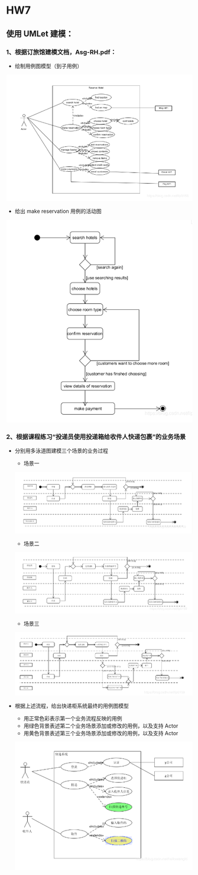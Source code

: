 # HW7

## 使用 UMLet 建模：

### 1、根据订旅馆建模文档，Asg-RH.pdf：
   * 绘制用例图模型（到子用例）
   
   ![用例图模型](https://raw.githubusercontent.com/Zhang-JiaBin/System-Analysis-and-Design/master/image/hw7_%E7%94%A8%E4%BE%8B%E5%9B%BE%E6%A8%A1%E5%9E%8B.png)

   * 给出 make reservation 用例的活动图
   
   ![活动图](https://raw.githubusercontent.com/Zhang-JiaBin/System-Analysis-and-Design/master/image/hw7_reservation%E6%B4%BB%E5%8A%A8%E5%9B%BE.png)

### 2、根据课程练习“投递员使用投递箱给收件人快递包裹”的业务场景
   * 分别用多泳道图建模三个场景的业务过程
      * 场景一
      
      ![场景一](https://raw.githubusercontent.com/Zhang-JiaBin/System-Analysis-and-Design/master/image/hw7_%E5%9C%BA%E6%99%AF%E4%B8%80.png)
      
      * 场景二
      
      ![场景二](https://raw.githubusercontent.com/Zhang-JiaBin/System-Analysis-and-Design/master/image/hw7_%E5%9C%BA%E6%99%AF%E4%BA%8C.png)
      
      * 场景三
      
      ![场景三](https://raw.githubusercontent.com/Zhang-JiaBin/System-Analysis-and-Design/master/image/hw7_%E5%9C%BA%E6%99%AF%E4%B8%89.png)
      
   * 根据上述流程，给出快递柜系统最终的用例图模型
     * 用正常色彩表示第一个业务流程反映的用例
     * 用绿色背景表述第二个业务场景添加或修改的用例，以及支持 Actor
     * 用黄色背景表述第三个业务场景添加或修改的用例，以及支持 Actor
     
     ![最终用例图](https://raw.githubusercontent.com/Zhang-JiaBin/System-Analysis-and-Design/master/image/hw7_%E6%9C%80%E7%BB%88%E7%94%A8%E4%BE%8B%E5%9B%BE.png)
